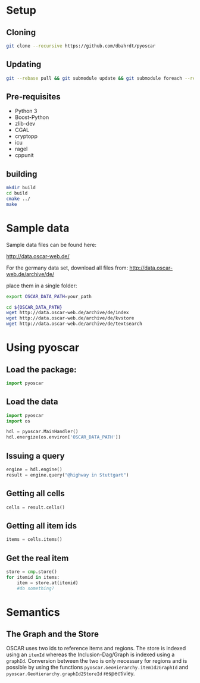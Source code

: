 # Setup
## Cloning

```Bash
git clone --recursive https://github.com/dbahrdt/pyoscar
```

## Updating
```Bash
git --rebase pull && git submodule update && git submodule foreach --recursive git submodule update
```

## Pre-requisites
 - Python 3
 - Boost-Python
 - zlib-dev
 - CGAL
 - cryptopp
 - icu
 - ragel
 - cppunit


## building
```Bash
mkdir build
cd build
cmake ../
make
```

# Sample data

Sample data files can be found here:

http://data.oscar-web.de/

For the germany data set, download all files from:
http://data.oscar-web.de/archive/de/

place them in a single folder:

```Bash
export OSCAR_DATA_PATH=your_path

cd ${OSCAR_DATA_PATH}
wget http://data.oscar-web.de/archive/de/index
wget http://data.oscar-web.de/archive/de/kvstore
wget http://data.oscar-web.de/archive/de/textsearch
```

# Using pyoscar
## Load the package:
```python
import pyoscar
```

## Load the data
```python
import pyoscar
import os

hdl = pyoscar.MainHandler()
hdl.energize(os.environ['OSCAR_DATA_PATH'])
```
## Issuing a query
```python
engine = hdl.engine()
result = engine.query("@highway in Stuttgart")
```

## Getting all cells
```python
cells = result.cells()
```

## Getting all item ids
```python
items = cells.items()
```

## Get the real item
```python
store = cmp.store()
for itemid in items:
	item = store.at(itemid)
	#do something?
```

# Semantics
## The Graph and the Store

OSCAR uses two ids to reference items and regions.
The store is indexed using an `itemId` whereas the Inclusion-Dag/Graph is indexed using a `graphId`.
Conversion between the two is only necessary for regions and is possible by using the functions `pyoscar.GeoHierarchy.itemId2GraphId` and `pyoscar.GeoHierarchy.graphId2StoreId` respectivley.
